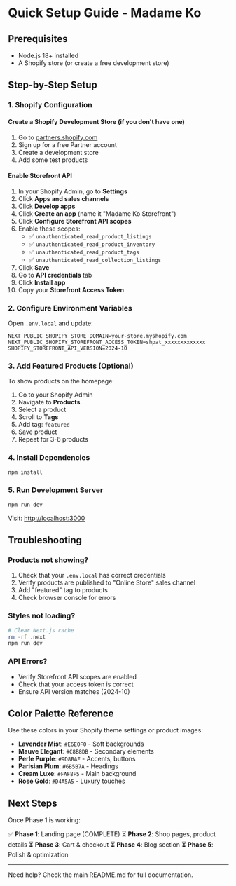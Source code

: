 # Quick Setup Guide - Madame Ko

## Prerequisites

- Node.js 18+ installed
- A Shopify store (or create a free development store)

## Step-by-Step Setup

### 1. Shopify Configuration

#### Create a Shopify Development Store (if you don't have one)
1. Go to [partners.shopify.com](https://partners.shopify.com)
2. Sign up for a free Partner account
3. Create a development store
4. Add some test products

#### Enable Storefront API
1. In your Shopify Admin, go to **Settings**
2. Click **Apps and sales channels**
3. Click **Develop apps**
4. Click **Create an app** (name it "Madame Ko Storefront")
5. Click **Configure Storefront API scopes**
6. Enable these scopes:
   - ✅ `unauthenticated_read_product_listings`
   - ✅ `unauthenticated_read_product_inventory`
   - ✅ `unauthenticated_read_product_tags`
   - ✅ `unauthenticated_read_collection_listings`
7. Click **Save**
8. Go to **API credentials** tab
9. Click **Install app**
10. Copy your **Storefront Access Token**

### 2. Configure Environment Variables

Open `.env.local` and update:

```env
NEXT_PUBLIC_SHOPIFY_STORE_DOMAIN=your-store.myshopify.com
NEXT_PUBLIC_SHOPIFY_STOREFRONT_ACCESS_TOKEN=shpat_xxxxxxxxxxxxx
SHOPIFY_STOREFRONT_API_VERSION=2024-10
```

### 3. Add Featured Products (Optional)

To show products on the homepage:
1. Go to your Shopify Admin
2. Navigate to **Products**
3. Select a product
4. Scroll to **Tags**
5. Add tag: `featured`
6. Save product
7. Repeat for 3-6 products

### 4. Install Dependencies

```bash
npm install
```

### 5. Run Development Server

```bash
npm run dev
```

Visit: [http://localhost:3000](http://localhost:3000)

## Troubleshooting

### Products not showing?

1. Check that your `.env.local` has correct credentials
2. Verify products are published to "Online Store" sales channel
3. Add "featured" tag to products
4. Check browser console for errors

### Styles not loading?

```bash
# Clear Next.js cache
rm -rf .next
npm run dev
```

### API Errors?

- Verify Storefront API scopes are enabled
- Check that your access token is correct
- Ensure API version matches (2024-10)

## Color Palette Reference

Use these colors in your Shopify theme settings or product images:

- **Lavender Mist**: `#E6E0F0` - Soft backgrounds
- **Mauve Elegant**: `#C8B8DB` - Secondary elements
- **Perle Purple**: `#9D8BAF` - Accents, buttons
- **Parisian Plum**: `#6B5B7A` - Headings
- **Cream Luxe**: `#FAF8F5` - Main background
- **Rose Gold**: `#D4A5A5` - Luxury touches

## Next Steps

Once Phase 1 is working:

✅ **Phase 1**: Landing page (COMPLETE)
⏳ **Phase 2**: Shop pages, product details
⏳ **Phase 3**: Cart & checkout
⏳ **Phase 4**: Blog section
⏳ **Phase 5**: Polish & optimization

---

Need help? Check the main README.md for full documentation.
